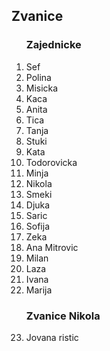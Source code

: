 
## Zvanice



<ol>

### Zajednicke

<li>Sef</li>
<li>Polina</li>
<li>Misicka</li>
<li>Kaca</li>
<li>Anita</li>
<li>Tica</li>
<li>Tanja</li>
<li>Stuki</li>
<li>Kata</li>
<li>Todorovicka</li>
<li>Minja</li>
<li>Nikola</li>
<li>Smeki</li>
<li>Djuka</li>
<li>Saric</li>
<li>Sofija</li>
<li>Zeka</li>
<li>Ana Mitrovic</li>
<li>Milan</li>
<li>Laza</li>
<li>Ivana</li>
<li>Marija</li>

### Zvanice Nikola

<li>Jovana ristic</li>
</ol>
